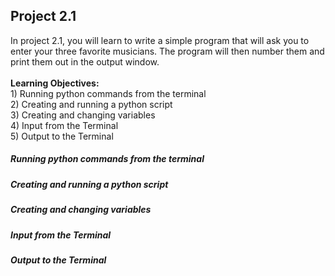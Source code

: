 ## Project 2.1
In project 2.1, you will learn to write a simple program that will ask you to enter your three 
favorite musicians. The program will then number them and print them out in the output window.
<br><br>
**Learning Objectives:**<br>
1\) Running python commands from the terminal<br>
2\) Creating and running a python script<br>
3\) Creating and changing variables<br>
4\) Input from the Terminal<br>
5\) Output to the Terminal

##### Running python commands from the terminal


##### Creating and running a python script


##### Creating and changing variables


##### Input from the Terminal


##### Output to the Terminal
